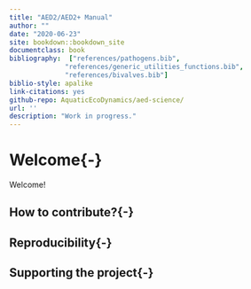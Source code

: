 ```yaml
---
title: "AED2/AED2+ Manual"
author: ""
date: "2020-06-23"
site: bookdown::bookdown_site
documentclass: book
bibliography:  ["references/pathogens.bib",
              "references/generic_utilities_functions.bib",
              "references/bivalves.bib"]
biblio-style: apalike
link-citations: yes
github-repo: AquaticEcoDynamics/aed-science/
url: ''
description: "Work in progress."
---
```


# Welcome{-}

Welcome!

## How to contribute?{-}

## Reproducibility{-}

## Supporting the project{-}
